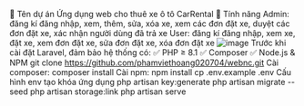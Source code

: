 📌 Tên dự án
    Ứng dụng web cho thuê xe ô tô CarRental
🚀 Tính năng
    Admin: đăng kí đăng nhập, xem, thêm, sửa, xóa xe, xem các đơn đặt xe, duyệt các đơn đặt xe, xác nhận người dùng đã trả xe
    User: đăng kí đăng nhập, xem xe, đặt xe, xem đơn đặt xe, sửa đơn đặt xe, xóa đơn đặt xe
    ![image](https://github.com/user-attachments/assets/7a249abf-ca92-463b-a553-b30f0d84f83a)
    Trước khi cài đặt Laravel, đảm bảo hệ thống có:
✅ PHP ≥ 8.1
✅ Composer 
✅ Node.js & NPM 
git clone https://github.com/phamviethoang020704/webnc.git
Cài composer: composer install
Cài npm: npm install
cp .env.example .env
Cấu hình env
tạo khóa ứng dụng php artisan key:generate
php artisan migrate --seed
php artisan storage:link
php artisan serve



